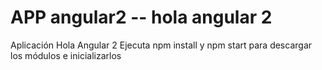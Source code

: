 # APP angular2 -- hola angular 2
Aplicación Hola Angular 2
Ejecuta npm install y npm start para descargar los módulos e inicializarlos
